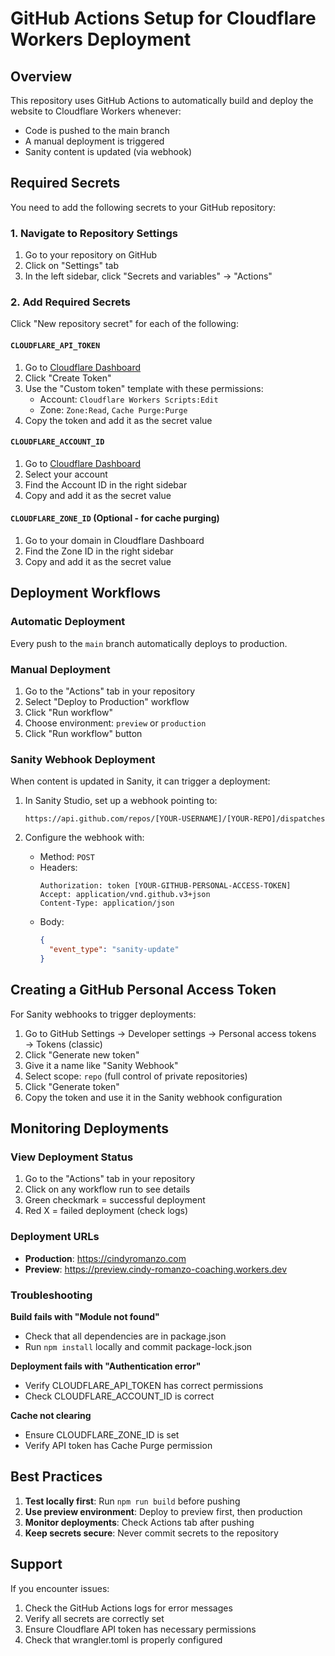 # GitHub Actions Setup for Cloudflare Workers Deployment

## Overview

This repository uses GitHub Actions to automatically build and deploy the website to Cloudflare Workers whenever:
- Code is pushed to the main branch
- A manual deployment is triggered
- Sanity content is updated (via webhook)

## Required Secrets

You need to add the following secrets to your GitHub repository:

### 1. Navigate to Repository Settings
1. Go to your repository on GitHub
2. Click on "Settings" tab
3. In the left sidebar, click "Secrets and variables" → "Actions"

### 2. Add Required Secrets

Click "New repository secret" for each of the following:

#### `CLOUDFLARE_API_TOKEN`
1. Go to [Cloudflare Dashboard](https://dash.cloudflare.com/profile/api-tokens)
2. Click "Create Token"
3. Use the "Custom token" template with these permissions:
   - Account: `Cloudflare Workers Scripts:Edit`
   - Zone: `Zone:Read`, `Cache Purge:Purge`
4. Copy the token and add it as the secret value

#### `CLOUDFLARE_ACCOUNT_ID`
1. Go to [Cloudflare Dashboard](https://dash.cloudflare.com)
2. Select your account
3. Find the Account ID in the right sidebar
4. Copy and add it as the secret value

#### `CLOUDFLARE_ZONE_ID` (Optional - for cache purging)
1. Go to your domain in Cloudflare Dashboard
2. Find the Zone ID in the right sidebar
3. Copy and add it as the secret value

## Deployment Workflows

### Automatic Deployment
Every push to the `main` branch automatically deploys to production.

### Manual Deployment
1. Go to the "Actions" tab in your repository
2. Select "Deploy to Production" workflow
3. Click "Run workflow"
4. Choose environment: `preview` or `production`
5. Click "Run workflow" button

### Sanity Webhook Deployment
When content is updated in Sanity, it can trigger a deployment:

1. In Sanity Studio, set up a webhook pointing to:
   ```
   https://api.github.com/repos/[YOUR-USERNAME]/[YOUR-REPO]/dispatches
   ```

2. Configure the webhook with:
   - Method: `POST`
   - Headers:
     ```
     Authorization: token [YOUR-GITHUB-PERSONAL-ACCESS-TOKEN]
     Accept: application/vnd.github.v3+json
     Content-Type: application/json
     ```
   - Body:
     ```json
     {
       "event_type": "sanity-update"
     }
     ```

## Creating a GitHub Personal Access Token

For Sanity webhooks to trigger deployments:

1. Go to GitHub Settings → Developer settings → Personal access tokens → Tokens (classic)
2. Click "Generate new token"
3. Give it a name like "Sanity Webhook"
4. Select scope: `repo` (full control of private repositories)
5. Click "Generate token"
6. Copy the token and use it in the Sanity webhook configuration

## Monitoring Deployments

### View Deployment Status
1. Go to the "Actions" tab in your repository
2. Click on any workflow run to see details
3. Green checkmark = successful deployment
4. Red X = failed deployment (check logs)

### Deployment URLs
- **Production**: https://cindyromanzo.com
- **Preview**: https://preview.cindy-romanzo-coaching.workers.dev

### Troubleshooting

**Build fails with "Module not found"**
- Check that all dependencies are in package.json
- Run `npm install` locally and commit package-lock.json

**Deployment fails with "Authentication error"**
- Verify CLOUDFLARE_API_TOKEN has correct permissions
- Check CLOUDFLARE_ACCOUNT_ID is correct

**Cache not clearing**
- Ensure CLOUDFLARE_ZONE_ID is set
- Verify API token has Cache Purge permission

## Best Practices

1. **Test locally first**: Run `npm run build` before pushing
2. **Use preview environment**: Deploy to preview first, then production
3. **Monitor deployments**: Check Actions tab after pushing
4. **Keep secrets secure**: Never commit secrets to the repository

## Support

If you encounter issues:
1. Check the GitHub Actions logs for error messages
2. Verify all secrets are correctly set
3. Ensure Cloudflare API token has necessary permissions
4. Check that wrangler.toml is properly configured
